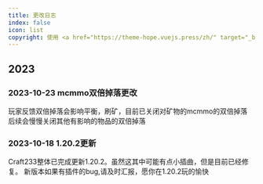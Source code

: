 ```yaml
---
title: 更改日志
index: false
icon: list
copyright: 使用 <a href="https://theme-hope.vuejs.press/zh/" target="_blank">VuePress Theme Hope</a> 主题 | Copyleft© 2023 Craft233  <a href="https://icp.gov.moe/?keyword=20232336" target="_blank">萌ICP备20232336号</a>
---
```

## 2023
### 2023-10-23 mcmmo双倍掉落更改
玩家反馈双倍掉落会影响平衡，刷矿，目前已关闭对矿物的mcmmo的双倍掉落  
后续会慢慢关闭其他有影响的物品的双倍掉落
### 2023-10-18 1.20.2更新
Craft233整体已完成更新1.20.2。虽然这其中可能有点小插曲，但是目前已经修复。
新版本如果有插件的bug,请及时汇报，愿你在1.20.2玩的愉快
